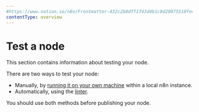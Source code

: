 ```yaml
---
#https://www.notion.so/n8n/Frontmatter-432c2b8dff1f43d4b1c8d20075510fe4
contentType: overview
---
```


# Test a node

This section contains information about testing your node.

There are two ways to test your node:

* Manually, by [running it on your own machine](/integrations/creating-nodes/test/run-node-locally/) within a local n8n instance.
* Automatically, using the [linter](/integrations/creating-nodes/test/node-linter/).

You should use both methods before publishing your node.
